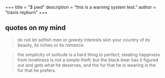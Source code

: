 +++
title = "$ pwd"
description = "this is a warning system test."
author = "travis reyburn"
+++

## quotes on my mind

> do not let selfish men or greedy interests skin your country of its beauty, its riches or its romance.

> the simplicity of solitude is a hard thing to perfect;
> stealing happiness from loneliness is not a simple theft;
> but the black bear has it figured out and gets what he deserves,
> and the fur that he is wearing is the fur that he prefers.